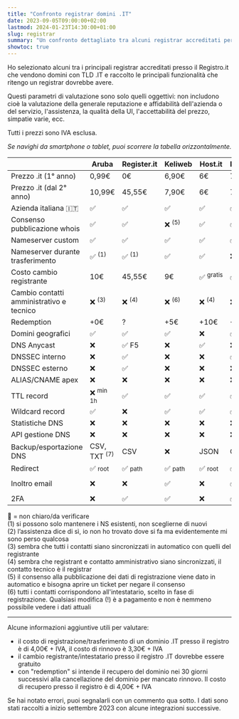 ```yaml
---
title: "Confronto registrar domini .IT"
date: 2023-09-05T09:00:00+02:00
lastmod: 2024-01-23T14:30:00+01:00
slug: registrar
summary: "Un confronto dettagliato tra alcuni registrar accreditati per i domini .IT."
showtoc: true
---
```


Ho selezionato alcuni tra i principali registrar accreditati presso il Registro.it che vendono domini con TLD .IT e raccolto le principali funzionalità che ritengo un registrar dovrebbe avere.

Questi parametri di valutazione sono solo quelli oggettivi: non includono cioè la valutazione della generale reputazione e affidabilità dell'azienda o del servizio, l'assistenza, la qualità della UI, l'accettabilità del prezzo, simpatie varie, ecc.

Tutti i prezzi sono IVA esclusa.

<div id="mobile-instructions">

*Se navighi da smartphone o tablet, puoi scorrere la tabella orizzontalmente.*

</div>

<style>
@media screen and (min-width: 1200px) {
    #table-container {
        margin-left: calc(-100vw / 2 + (var(--main-width)) / 2 + var(--gap));
        margin-right: calc(-100vw / 2 + (var(--main-width)) / 2 + var(--gap));
    }
    #table-container > table {
        margin: 32px auto;
        width: fit-content;
        max-width: 100%;
        overflow-x: visible;
    }
    #mobile-instructions {
        display: none;
    }
}
#notes-container p {
    margin: 0;
}
</style>

<div id="table-container">

|                                          | Aruba                          | Register.it           | Keliweb                 | Host.it               | Netsons               | Shellrent                  | Tophost               | Flazio           | OVH                   | Bitname          |
|------------------------------------------|--------------------------------|-----------------------|-------------------------|-----------------------|-----------------------|----------------------------|-----------------------|------------------|-----------------------|------------------|
| Prezzo .it (1° anno)                     | 0,99€                          | 0€                    | 6,90€                   | 6€                    | 7,59€                 | 4,90€                      | 5,99€                 | 3,99€            | 2,99€                 | 6,25€            |
| Prezzo .it (dal 2° anno)                 | 10,99€                         | 45,55€                | 7,90€                   | 6€                    | 7,59€                 | 9,99€                      | 5,99€                 | 3,99€            | 8,99€                 | 6,25€            |
| Azienda italiana 🇮🇹                      | ✅                              | ✅                     | ✅                       | ✅                     | ✅                     | ✅                          | ✅                     | ✅                | ❌                     | ✅                |
| Consenso pubblicazione whois             | ✅                              | ✅                     | ❌ <sup>(5)</sup> | ✅                     | ✅                     | ✅ <small>sempre no</small> | ✅                     | ✅                | ✅                    | ✅                |
| Nameserver custom                        | ✅                              | ✅                     | ✅                       | ✅                     | ✅                     | ✅                          | ❌                     | ✅                | ✅                     | ✅                |
| Nameserver durante trasferimento         | ✅ <sup>(1)</sup>               | ✅ <sup>(1)</sup>      | ✅                       | ✅                     | ❌                     | ✅ <sup>(2)</sup>          | ❌                     | ✅ <sup>(1)</sup> | 🔸                    | ✅                |
| Costo cambio registrante                 | 10€                            | 45,55€                | 9€                      | ✅ <sup>gratis</sup>   | ✅ <sup>gratis</sup>   | ✅ <sup>gratis</sup>        | ✅ <sup>gratis</sup>   | 🔸               | ✅ <sup>gratis</sup>   | ✅ <sup>gratis</sup> |
| Cambio contatti amministrativo e tecnico | ❌ <sup>(3)</sup>               | ❌ <sup>(4)</sup>      | ❌ <sup>(6)</sup>        | ❌ <sup>(4)</sup>      | ❌ <sup>(3)</sup>      | ✅                          | ❌ <sup>(4)</sup>      | ❌ <sup>(3)</sup> | ✅                    | ❌ <sup>(4)</sup> |
| Redemption                               | +0€                            | ?                     | +5€                     | +10€                  | +0€                   | +10€?                      | +>0€?                 | 🔸               | 49,99€                | 19€              |
| Domini geografici                        | ✅                              | ✅                     | ✅                       | ❌                     | ✅                     | ✅                          | ✅                     | ❌                | ✅                     | ✅                |
| DNS Anycast                              | ❌                              | ✅ F5                  | ❌                       | ✅                     | ❌                     | ❌                          | ❌                     | ❌                | +1,09€                | ❌                |
| DNSSEC interno                           | ❌                              | ✅                     | ❌                       | ❌                     | ✅                     | ✅                          | ❌                     | ❌                | ✅                     | ❌                |
| DNSSEC esterno                           | ❌                              | ✅                     | ❌                       | ❌                     | ❌                     | ✅                          | ❌                     | ❌                | ✅                     | ❌                |
| ALIAS/CNAME apex                         | ❌                              | ❌                     | ❌                       | ❌                     | ❌                     | ❌                          | ❌                     | ❌                | ❌                     | 🔸               |
| TTL record                               | ❌ <sup>min 1h</sup>            | ✅                     | ✅                       | ✅                     | ✅                     | ❌ <sup>min 1h</sup>        | ❌                     | ❌                | ✅                     | ❌                |
| Wildcard record                          | ✅                              | ❌                     | ✅                       | ✅                     | ✅                     | ✅                          | ✅                     | 🔸               | ✅                    | 🔸               |
| Statistiche DNS                          | ❌                              | ❌                     | ❌                       | ❌                     | ❌                     | ❌                          | ❌                     | ❌                | ❌                     | ❌                |
| API gestione DNS                         | ❌                              | ❌                     | ❌                       | ❌                     | ❌                     | ✅                          | ❌                     | ❌                | ✅                     | ❌                |
| Backup/esportazione DNS                  | CSV, TXT <sup>(7)</sup>        | CSV                    | ❌                       | JSON                  | CSV                   | BIND, Excel                | ❌                     | ❌                | BIND                  | ❌                |
| Redirect                                 | ✅ <small>root</small>          | ✅ <small>path</small> | ✅ <small>path</small>   | ✅ <small>root</small> | ✅ <small>path</small> | ✅ <small>path</small>      | ✅ <small>root</small> | ❌                | ✅ <small>root</small> | ❌                |
| Inoltro email                            | ❌                              | ❌                     | ✅                       | ❌                     | ✅                     | ❌                          | ✅                     | ❌                | ✅ <small>inbox 1GB</small>  | ❌            |
| 2FA                                      | ❌                              | ✅                     | ✅                       | ❌                     | ✅                     | ✅                          | ❌                     | ❌                | ✅                     | ✅                |

</div>

<div id="notes-container">

🔸 = non chiaro/da verificare

(1) si possono solo mantenere i NS esistenti, non sceglierne di nuovi

(2) l’assistenza dice di sì, io non ho trovato dove si fa ma evidentemente mi sono perso qualcosa

(3) sembra che tutti i contatti siano sincronizzati in automatico con quelli del registrante

(4) sembra che registrant e contatto amministrativo siano sincronizzati, il contatto tecnico è il registrar

(5) il consenso alla pubblicazione dei dati di registrazione viene dato in automatico e bisogna aprire un ticket per negare il consenso

(6) tutti i contatti corrispondono all'intestatario, scelto in fase di registrazione. Qualsiasi modifica (!) è a pagamento e non è nemmeno possibile vedere i dati attuali

</div>

---

Alcune informazioni aggiuntive utili per valutare:

- il costo di registrazione/trasferimento di un dominio .IT presso il registro è di 4,00€ + IVA, il costo di rinnovo è 3,30€ + IVA
- il cambio registrante/intestatario presso il registro .IT dovrebbe essere gratuito
- con "redemption" si intende il recupero del dominio nei 30 giorni successivi alla cancellazione del dominio per mancato rinnovo. Il costo di recupero presso il registro è di 4,00€ + IVA

Se hai notato errori, puoi segnalarli con un commento qua sotto. I dati sono stati raccolti a inizio settembre 2023 con alcune integrazioni successive.
